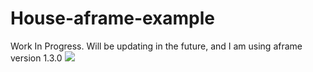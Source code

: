 # House-aframe-example
Work In Progress. Will be updating in the future, and I am using aframe version 1.3.0
<img src="file:///media/fuse/drivefs-d135d16df4c4e32e4d55b9df8a439520/root/Aframe%20Files/Screenshot%202022-10-09%2015.18.14.png"/>
